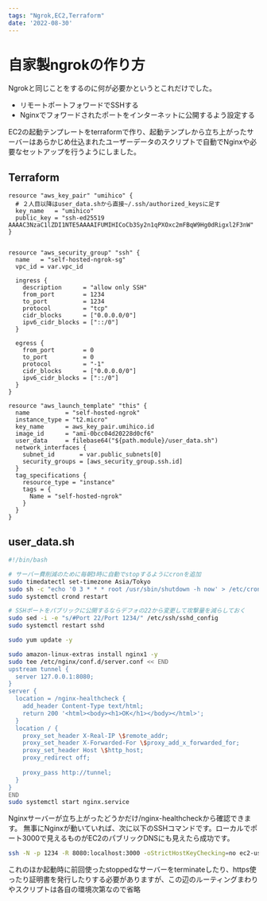 ```yaml
---
tags: "Ngrok,EC2,Terraform"
date: '2022-08-30'
---
```


# 自家製ngrokの作り方
Ngrokと同じことをするのに何が必要かというとこれだけでした。
- リモートポートフォワードでSSHする
- Nginxでフォワードされたポートをインターネットに公開するよう設定する

EC2の起動テンプレートをterraformで作り、起動テンプレから立ち上がったサーバーはあらかじめ仕込まれたユーザーデータのスクリプトで自動でNginxや必要なセットアップを行うようにしました。

## Terraform

```hcl
resource "aws_key_pair" "umihico" {
  # ２人目以降はuser_data.shから直接~/.ssh/authorized_keysに足す
  key_name   = "umihico"
  public_key = "ssh-ed25519 AAAAC3NzaC1lZDI1NTE5AAAAIFUMIHICoCb3Sy2n1qPXOxc2mFBqW9Hg0dRigxl2F3nW"
}


resource "aws_security_group" "ssh" {
  name   = "self-hosted-ngrok-sg"
  vpc_id = var.vpc_id

  ingress {
    description      = "allow only SSH"
    from_port        = 1234
    to_port          = 1234
    protocol         = "tcp"
    cidr_blocks      = ["0.0.0.0/0"]
    ipv6_cidr_blocks = ["::/0"]
  }

  egress {
    from_port        = 0
    to_port          = 0
    protocol         = "-1"
    cidr_blocks      = ["0.0.0.0/0"]
    ipv6_cidr_blocks = ["::/0"]
  }
}

resource "aws_launch_template" "this" {
  name          = "self-hosted-ngrok"
  instance_type = "t2.micro"
  key_name      = aws_key_pair.umihico.id
  image_id      = "ami-0bcc04d20228d0cf6"
  user_data     = filebase64("${path.module}/user_data.sh")
  network_interfaces {
    subnet_id       = var.public_subnets[0]
    security_groups = [aws_security_group.ssh.id]
  }
  tag_specifications {
    resource_type = "instance"
    tags = {
      Name = "self-hosted-ngrok"
    }
  }
}
```

## user_data.sh

```bash
#!/bin/bash

# サーバー費削減のために毎朝3時に自動でstopするようにcronを追加
sudo timedatectl set-timezone Asia/Tokyo
sudo sh -c "echo '0 3 * * * root /usr/sbin/shutdown -h now' > /etc/cron.d/auto-shutdown"
sudo systemctl crond restart

# SSHポートをパブリックに公開するならデフォの22から変更して攻撃量を減らしておく
sudo sed -i -e "s/#Port 22/Port 1234/" /etc/ssh/sshd_config 
sudo systemctl restart sshd

sudo yum update -y

sudo amazon-linux-extras install nginx1 -y
sudo tee /etc/nginx/conf.d/server.conf << END
upstream tunnel {
  server 127.0.0.1:8080;
}
server {
  location = /nginx-healthcheck {
    add_header Content-Type text/html;
    return 200 '<html><body><h1>OK</h1></body></html>';
  }
  location / {
    proxy_set_header X-Real-IP \$remote_addr;
    proxy_set_header X-Forwarded-For \$proxy_add_x_forwarded_for;
    proxy_set_header Host \$http_host;
    proxy_redirect off;
    
    proxy_pass http://tunnel;
  }
}
END
sudo systemctl start nginx.service
```

Nginxサーバーが立ち上がったどうかだけ/nginx-healthcheckから確認できます。
無事にNginxが動いていれば、次に以下のSSHコマンドです。ローカルでポート3000で見えるものがEC2のパブリックDNSにも見えたら成功です。

```bash
ssh -N -p 1234 -R 8080:localhost:3000 -oStrictHostKeyChecking=no ec2-user@$DnsName
```

これのほか起動時に前回使ったstoppedなサーバーをterminateしたり、https使ったり証明書を発行したりする必要がありますが、この辺のルーティングまわりやスクリプトは各自の環境次第なので省略
